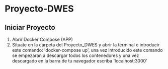 # Proyecto-DWES

## Iniciar Proyecto
1. Abrir Docker Compose (APP)
2. Situate en la carpeta del Proyecto_DWES y abrir la terminal e introducir este comando: 'docker-compose up', una vez introducido este comando se empezaran a descargar todos los contenedores y una vez descargado en la barra de tu navegador escriba 'localhost:3000'
